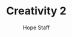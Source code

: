 ---
image: /assets/img/kl/kl_creativity_2.png
title: Creativity 2
number: 2
categories:
  - Meditations
  - Carpe Diem
  - Creativity
author: Hope Staff
notes: Creativity 2
embed: >-
  EMBED_GOES_HERE
transcript: >-
  SOME LINES OF TEXT START HERE
---
